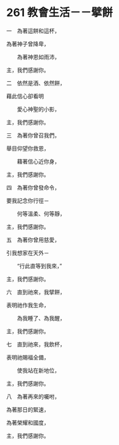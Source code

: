 # 261 教會生活－－擘餅

一　為著這餅和這杯，

為著神子曾降卑，

　　為著神恩如雨沛，

主，我們感謝你。

二　依然是酒、依然餅，

藉此信心卻看明

　　愛心神聖的小影，

主，我們感謝你。

三　為著你曾召我們，

舉目仰望你救恩，

　　藉著信心近你身，

主，我們感謝你。

四　為著你曾發命令，

要我記念你行徑－

　　何等溫柔、何等靜，

主，我們感謝你。

五　為著你曾用慈愛，

引我想家在天外－

　　“行此直等到我來，”

主，我們感謝你。

六　直到祂來，我擘餅，

表明祂作我生命，

　　為我睡了、為我醒，

主，我們感謝你。

七　直到祂來，我飲杯，

表明祂賜福全備，

　　使我站在新地位，

主，我們感謝你。

八　為著再來的囑咐，

為著那日的緊速，

為著榮耀和國度，

主，我們感謝你。

